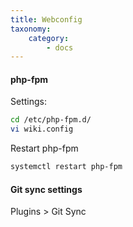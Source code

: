 ```yaml
---
title: Webconfig
taxonomy:
    category:
        - docs
---
```


#### php-fpm
Settings:
```bash
cd /etc/php-fpm.d/
vi wiki.config
```

Restart php-fpm
```bash
systemctl restart php-fpm
```

#### Git sync settings
Plugins > Git Sync